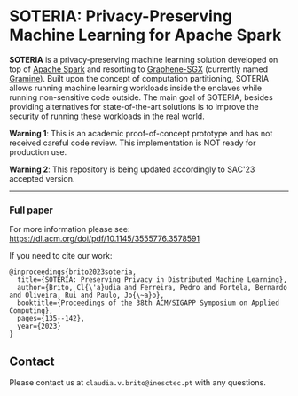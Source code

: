 # SOTERIA: Privacy-Preserving Machine Learning for Apache Spark

**SOTERIA** is a privacy-preserving machine learning solution developed on top of [Apache Spark](https://github.com/apache/spark) and resorting to [Graphene-SGX](https://github.com/oscarlab/graphene) (currently named [Gramine](https://github.com/gramineproject/gramine)).
Built upon the concept of computation partitioning, SOTERIA allows running machine learning workloads inside the enclaves while running non-sensitive code outside. 
The main goal of SOTERIA, besides providing alternatives for state-of-the-art solutions is to improve the security of running these workloads in the real world. 

**Warning 1**: This is an academic proof-of-concept prototype and has not received careful code review. This implementation is NOT ready for production use.

**Warning 2**: This repository is being updated accordingly to SAC'23 accepted version.

-------

### Full paper

For more information please see: 
https://dl.acm.org/doi/pdf/10.1145/3555776.3578591

If you need to cite our work:
```
@inproceedings{brito2023soteria,
  title={SOTERIA: Preserving Privacy in Distributed Machine Learning},
  author={Brito, Cl{\'a}udia and Ferreira, Pedro and Portela, Bernardo and Oliveira, Rui and Paulo, Jo{\~a}o},
  booktitle={Proceedings of the 38th ACM/SIGAPP Symposium on Applied Computing},
  pages={135--142},
  year={2023}
}
```

<!--
___
## Overview

### Machine Learning and Attacks
SOTERIA was built based on the current attacks to the machine learning pipeline as seen in the figure below. 
Specifically, we will consider Adversarial Attacks, Model Extraction, Model Inversion and Membership Inference, and Reconstruction Attacks. 

<p align="center">
    <img src="images/ml_pipeline_refactor-1.png" alt="SOTERIA Architecture" title="Machine Learning Pipeline and Attacks">
</p>

### Architecture

As depicted in Figure 2 by the gray boxes, a Spark cluster is composed of a Master and several Worker nodes.
The architecture of SOTERIA consists of two main designs, SOTERIA-B (baseline) and SOTERIA-P (computation partitioning). 

<p align="center">
    <img src="images/arch_soteria_poster-1.png" alt="SOTERIA Architecture" title="SOTERIA Architecture and Flow">
</p>

SOTERIA-B intends to run all the workloads inside the enclaves, with both master and worker nodes running inside the enclaves.

SOTERIA-P resorts to the partitioning of computation between what runs inside the enclaves and outside the enclaves. With this, a single worker node becomes a double worker node, i.e., two workers run on the node, with one running inside the enclaves and the other outside the enclave. This mechanism reduces the amount of trusted code base to be run inside the enclaves which intends to reduce the overhead imposed by large amounts of code running inside SGX.

<p align="center">
    <img src="images/spark-sml2-1.png" alt="SOTERIA Designs" title="SOTERIA Twofold Worker Design">
</p>

### Security Proofs

In [`proofs`](https://github.com/claudiavmbrito/Soteria/tree/main/proofs), you can find the security proofs of SOTERIA. We discuss the security protocol followed by SOTERIA and define it formally. 

It is divided into two main sections: Section A present the full proof of SOTERIA for all components and Section B depicts the ML attacks and in which circumstances SOTERIA is secure against each attack. 
___

## Getting Started

The code for "SOTERIA: Privacy-Preserving Machine Learning for Apache Spark" will be fully published here soon.

### Dependencies

SOTERIA is mainly written in Scala, JAVA and C and was built and tested with Intel's SGX SDK `2.6`, SGX Driver `1.8` and Gramine `1.0` (previously named Graphene-SGX).

### Apache Spark

To install Apache Spark to test the vanilla version, please run and see `build.sh` in [`scripts`](https://github.com/claudiavmbrito/Soteria/tree/main/scripts).

#### Data Encryption

For easy to use encryption, we implement an encryption mechanism based on AES-GCM 128. Such file is implemented inside of Apache Spark allowing its broad use outside SOTERIA.


### Intel SGX

To install SGX SDK and its Driver, please see `install_sgx.sh` and run:

```
bash ./install_sgx.sh
```

### Gramine 

- To use the previous and base code of Gramine used to develop SOTERIA, please refer to https://github.com/gramineproject/gramine/tree/v1.0.
- To use the updated version of Gramine, follow [Gramine](https://github.com/gramineproject/gramine) documentation. 
- The manifest files need to be carefully changed to work with the new versions of Gramine. 
---

### Cluster in Cloudera 

To install Cloudera version for which SOTERIA was tested, please see `install_cluster.sh` and run:

```
bash ./install_cluster.sh
```

Then, change the Manifest directories accordingly.

___
-->

## Contact

Please contact us at `claudia.v.brito@inesctec.pt` with any questions.
